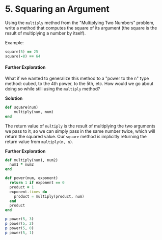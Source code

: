 # 5. Squaring an Argument

Using the `multiply` method  from the "Multiplying Two Numbers" problem, write a method that computes the square of its argument (the square is the result of multiplying a  number by itself).

Example:

```ruby
square(5) == 25
square(-8) == 64
```

#### Further Exploration

What if we wanted to generalize this method to a "power to the n"  type method: cubed, to the 4th power, to the 5th, etc.  How would we go  about doing so while still using the `multiply` method?

**Solution**

```ruby
def square(num)
    multiply(num, num)
end
```

The return value of `multiply` is the result of multiplying  the two arguments we pass to it, so we can simply pass in the same  number twice, which will return the squared value. Our `square` method is implicitly returning the return value from `multiply(n, n)`.

**Further Exploration**

```ruby
def multiply(num1, num2)
  num1 * num2
end

def power(num, exponent)
  return 1 if exponent == 0
  product = 1
  exponent.times do
    product = multiply(product, num)
  end
  product
end

p power(5, 3)
p power(5, 2)
p power(5, 0)
p power(5, 1)
```

